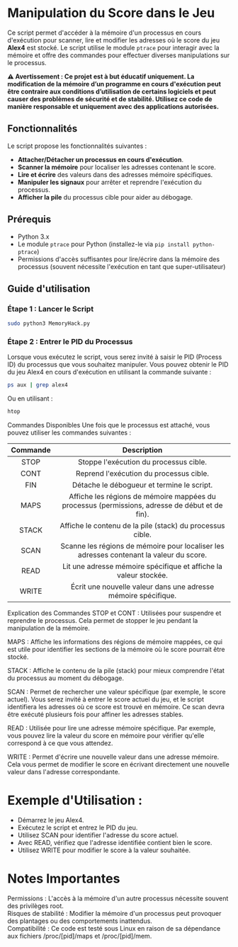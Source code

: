 # Manipulation du Score dans le Jeu

Ce script permet d'accéder à la mémoire d'un processus en cours d'exécution pour scanner, lire et modifier les adresses où le score du jeu **Alex4** est stocké. Le script utilise le module `ptrace` pour interagir avec la mémoire et offre des commandes pour effectuer diverses manipulations sur le processus.

**⚠️ Avertissement : Ce projet est à but éducatif uniquement. La modification de la mémoire d’un programme en cours d'exécution peut être contraire aux conditions d’utilisation de certains logiciels et peut causer des problèmes de sécurité et de stabilité. Utilisez ce code de manière responsable et uniquement avec des applications autorisées.**

## Fonctionnalités

Le script propose les fonctionnalités suivantes :

- **Attacher/Détacher un processus en cours d'exécution**.
- **Scanner la mémoire** pour localiser les adresses contenant le score.
- **Lire et écrire** des valeurs dans des adresses mémoire spécifiques.
- **Manipuler les signaux** pour arrêter et reprendre l'exécution du processus.
- **Afficher la pile** du processus cible pour aider au débogage.

## Prérequis

- Python 3.x
- Le module `ptrace` pour Python (installez-le via `pip install python-ptrace`)
- Permissions d'accès suffisantes pour lire/écrire dans la mémoire des processus (souvent nécessite l'exécution en tant que super-utilisateur)

## Guide d'utilisation

### Étape 1 : Lancer le Script

```bash
sudo python3 MemoryHack.py
```

### Étape 2 : Entrer le PID du Processus
Lorsque vous exécutez le script, vous serez invité à saisir le PID (Process ID) du processus que vous souhaitez manipuler. Vous pouvez obtenir le PID du jeu Alex4 en cours d'exécution en utilisant la commande suivante :

```sh
ps aux | grep alex4
```

Ou en utilisant :

```sh
htop
```

Commandes Disponibles
Une fois que le processus est attaché, vous pouvez utiliser les commandes suivantes :

| Commande | Description |
| :--------: | :--------: |
| STOP | Stoppe l'exécution du processus cible. |
| CONT | Reprend l'exécution du processus cible. |
| FIN	| Détache le débogueur et termine le script.
| MAPS |	Affiche les régions de mémoire mappées du processus (permissions, adresse de début et de fin). |
| STACK |	Affiche le contenu de la pile (stack) du processus cible. |
| SCAN | Scanne les régions de mémoire pour localiser les adresses contenant la valeur du score. |
| READ |	Lit une adresse mémoire spécifique et affiche la valeur stockée. |
| WRITE |	Écrit une nouvelle valeur dans une adresse mémoire spécifique. |

Explication des Commandes
STOP et CONT : Utilisées pour suspendre et reprendre le processus. Cela permet de stopper le jeu pendant la manipulation de la mémoire.

MAPS : Affiche les informations des régions de mémoire mappées, ce qui est utile pour identifier les sections de la mémoire où le score pourrait être stocké.

STACK : Affiche le contenu de la pile (stack) pour mieux comprendre l'état du processus au moment du débogage.

SCAN : Permet de rechercher une valeur spécifique (par exemple, le score actuel). Vous serez invité à entrer le score actuel du jeu, et le script identifiera les adresses où ce score est trouvé en mémoire. Ce scan devra être exécuté plusieurs fois pour affiner les adresses stables.

READ : Utilisée pour lire une adresse mémoire spécifique. Par exemple, vous pouvez lire la valeur du score en mémoire pour vérifier qu'elle correspond à ce que vous attendez.

WRITE : Permet d'écrire une nouvelle valeur dans une adresse mémoire. Cela vous permet de modifier le score en écrivant directement une nouvelle valeur dans l'adresse correspondante.

# Exemple d'Utilisation :

* Démarrez le jeu Alex4.
* Exécutez le script et entrez le PID du jeu.
* Utilisez SCAN pour identifier l'adresse du score actuel.
* Avec READ, vérifiez que l'adresse identifiée contient bien le score.
* Utilisez WRITE pour modifier le score à la valeur souhaitée.

# Notes Importantes
Permissions : L'accès à la mémoire d'un autre processus nécessite souvent des privilèges root.  
Risques de stabilité : Modifier la mémoire d'un processus peut provoquer des plantages ou des comportements inattendus.  
Compatibilité : Ce code est testé sous Linux en raison de sa dépendance aux fichiers /proc/[pid]/maps et /proc/[pid]/mem.  
